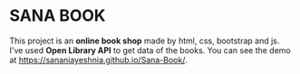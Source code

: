 # SANA BOOK

This project is an **online book shop** made by html, css, bootstrap and js. I've used **Open Library API** to get data of the books. You can see the demo at https://sananiayeshnia.github.io/Sana-Book/. 

